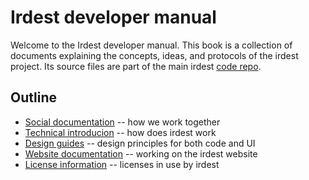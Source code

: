 # Irdest developer manual

Welcome to the Irdest developer manual.  This book is a collection of
documents explaining the concepts, ideas, and protocols of the irdest
project.  Its source files are part of the main irdest [code repo].

## Outline

* [Social documentation](./social/) -- how we work together
* [Technical introducion](./technical/) -- how does irdest work
* [Design guides](./design/) -- design principles for both code and UI
* [Website documentation](./website) -- working on the irdest website
* [License information](./legal) -- licenses in use by irdest

[code repo]: https://git.irdest.org/irdest/irdest/tree/develop/docs/developer
